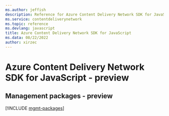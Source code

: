 ```yaml
---
ms.author: jeffish
description: Reference for Azure Content Delivery Network SDK for JavaScript
ms.service: contentdeliverynetwork
ms.topic: reference
ms.devlang: javascript
title: Azure Content Delivery Network SDK for JavaScript
ms.data: 08/22/2022
author: xirzec
---
```

# Azure Content Delivery Network SDK for JavaScript - preview

## Management packages - preview
[!INCLUDE [mgmt-packages](content-delivery-network-mgmt-index.md)]